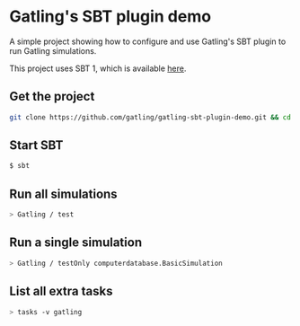 Gatling's SBT plugin demo
=========================

A simple project showing how to configure and use Gatling's SBT plugin to run Gatling simulations. 

This project uses SBT 1, which is available [here](https://www.scala-sbt.org/download.html).

Get the project
---------------

```bash
git clone https://github.com/gatling/gatling-sbt-plugin-demo.git && cd gatling-sbt-plugin-demo
```

Start SBT
---------
```bash
$ sbt
```

Run all simulations
-------------------

```bash
> Gatling / test
```

Run a single simulation
-----------------------

```bash
> Gatling / testOnly computerdatabase.BasicSimulation
```

List all extra tasks
--------------------

```bash
> tasks -v gatling
```
